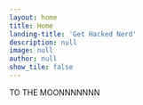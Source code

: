 ```yaml
---
layout: home
title: Home
landing-title: 'Get Hacked Nerd'
description: null
image: null
author: null
show_tile: false
---
```


TO THE MOONNNNNNN